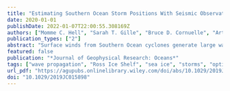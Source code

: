 ```yaml
---
title: "Estimating Southern Ocean Storm Positions With Seismic Observations"
date: 2020-01-01
publishDate: 2022-01-07T22:00:55.308169Z
authors: ["Momme C. Hell", "Sarah T. Gille", "Bruce D. Cornuelle", "Arthur J. Miller", "Peter D. Bromirski", "Alex D. Crawford"]
publication_types: ["2"]
abstract: "Surface winds from Southern Ocean cyclones generate large waves that travel over long distances (textgreater1,000 km). Wave generation regions are often colocated with enhanced air-sea fluxes and upper ocean mixing. Ocean wave spectra contain information about storm wind speed, fetch size, and intensity at their generation site. Two years of seismic observations on the Ross Ice shelf, combined with modern optimization (machine learning) techniques, are used to trace the origins of wave events in the Southern Ocean with an accuracy of ±110 km and ±2 hr from a hypothetical point source. The observed spectral energy attenuated within sea ice and in the ice shelf but retains characteristics that can be compared to parametric wave models. Comparison with the Modern-Era Retrospective Analysis for Research and Applications, Version 2, and ERA5 reanalyses suggests that less than 45% of ocean swell events can be associated with individual Southern Ocean storms, while the majority of the observed wave events cannot be matched with Southern Ocean high wind events. Reanalysis cyclones and winds are often displaced by about 350 km or 10 hr in Modern-Era Retrospective Analysis for Research and Applications, Version 2, and ERA5 compared to the most likely positions inferred from the seismic spectra. This high fraction of displaced storms in reanalysis products over the South Pacific can be explained by the limited availability of remote sensing observations, primarily caused by the presence of sea ice. Deviation of wave rays from their great circle path by wave-current interaction plays a minor role."
featured: false
publication: "*Journal of Geophysical Research: Oceans*"
tags: ["wave propagation", "Ross Ice Shelf", "sea ice", "storms", "optimization", "surface winds"]
url_pdf: "https://agupubs.onlinelibrary.wiley.com/doi/abs/10.1029/2019JC015898"
doi: "10.1029/2019JC015898"
---
```


